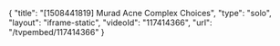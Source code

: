 {
    "title": "[1508441819] Murad Acne Complex Choices",
    "type": "solo",
    "layout": "iframe-static",
    "videoId": "117414366",
    "url": "\/tvpembed\/117414366"
}